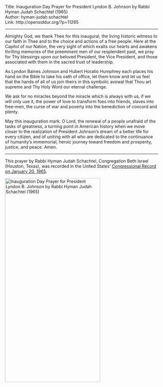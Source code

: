 <html>
<head></head>
<body>
Title: Inauguration Day Prayer for President Lyndon B. Johnson by Rabbi Hyman Judah Schachtel (1965)<br />
Author: hyman-judah.schachtel<br />
Link: http://opensiddur.org/?p=11265
<p />
<hr />

<div class="english">
Almighty God, we thank Thee for this inaugural, the living historic witness to our faith in Thee and to the choice and actions of a free people. Here at the Capitol of our Nation, the very sight of which exalts our hearts and awakens thrilling memories of the preeminent men of our resplendent past, we pray for Thy blessings upon our beloved President, the Vice President, and those associated with them in the sacred trust of leadership.

As Lyndon Baines Johnson and Hubert Horatio Humphrey each places his hand on the Bible to take his oath of office, let them know and let us feel that the hands of all of us join theirs in this symbolic avowal that Thou art supreme and Thy Holy Word our eternal challenge.

We ask for no miracles beyond the miracle which is always with us, if we will only use it, the power of love to transform foes into friends, slaves into free-men, the curse of war and poverty into the benediction of concord and plenty.

May this inauguration mark. O Lord, the renewal of a people unafraid of the tasks of greatness, a turning point in American history when we move closer to the realization of President Johnson’s dream of a better life for every citizen, and of uniting with all who are dedicated to the continuance of humanity’s immemorial, heroic journey toward freedom and prosperity, justice, and peace. Amen.
</div>

<hr />
This prayer by Rabbi Hyman Judah Schachtel, Congregation Beth Israel (Houston, Texas), was recorded in the United States' <a href="https://archive.org/stream/congressionalrec111aunit#page/n493/mode/2up">Congressional Record on January 20, 1965</a>.

<a href="https://opensiddur.org/wp-content/uploads/2015/04/Inauguration-Day-Prayer-for-President-Lyndon-B.-Johnson-by-Rabbi-Hyman-Judah-Schachtel-1965.png"><img src="https://opensiddur.org/wp-content/uploads/2015/04/Inauguration-Day-Prayer-for-President-Lyndon-B.-Johnson-by-Rabbi-Hyman-Judah-Schachtel-1965.png" alt="Inauguration Day Prayer for President Lyndon B. Johnson by Rabbi Hyman Judah Schachtel (1965)" width="313" height="671" class="aligncenter size-full wp-image-11266" /></a>
</body>
</html>